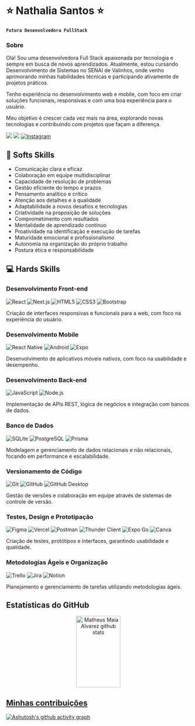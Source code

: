# ⭐ Nathalia Santos ⭐

**`Futura Desenvolvedora FullStack`**

### Sobre

Olá! Sou uma desenvolvedora Full Stack apaixonada por tecnologia e sempre em busca de novos aprendizados.
Atualmente, estou cursando Desenvolvimento de Sistemas no SENAI de Valinhos, onde venho aprimorando minhas habilidades técnicas e participando ativamente de projetos práticos.

Tenho experiência no desenvolvimento web e mobile, com foco em criar soluções funcionais, responsivas e com uma boa experiência para o usuário.

Meu objetivo é crescer cada vez mais na área, explorando novas tecnologias e contribuindo com projetos que façam a diferença.

<a href="mailto:nathalia.ferreira7629@gmail.com"><img src="https://img.shields.io/badge/-Gmail-%23333?style=for-the-badge&logo=gmail&logoColor=white" /></a>
<a href="www.linkedin.com/in/nathsanfer"><img src="https://img.shields.io/badge/-LinkedIn-%230077B5?style=for-the-badge&logo=linkedin&logoColor=white" /></a>
<a href="https://www.instagram.com/nathalia.ferreira7629/" target="_blank"><img src="https://img.shields.io/badge/Instagram-E4405F?style=for-the-badge&logo=instagram&logoColor=white" alt="Instagram"/></a>


## 🧠 Softs Skills 

- Comunicação clara e eficaz
- Colaboração em equipe multidisciplinar
- Capacidade de resolução de problemas
- Gestão eficiente do tempo e prazos
- Pensamento analítico e crítico
- Atenção aos detalhes e à qualidade
- Adaptabilidade a novos desafios e tecnologias
- Criatividade na proposição de soluções
- Comprometimento com resultados
- Mentalidade de aprendizado contínuo
- Proatividade na identificação e execução de tarefas
- Maturidade emocional e profissionalismo
- Autonomia na organização do próprio trabalho
- Postura ética e responsabilidade

## 💻 Hards Skills

### Desenvolvimento Front-end

<div>
  <img src="https://img.shields.io/badge/React-20232A?style=for-the-badge&logo=react&logoColor=61DAFB" alt="React"/>
  <img src="https://img.shields.io/badge/Next.js-000000?style=for-the-badge&logo=nextdotjs&logoColor=white" alt="Next.js"/>
  <img src="https://img.shields.io/badge/HTML5-E34F26?style=for-the-badge&logo=html5&logoColor=white" alt="HTML5"/>
  <img src="https://img.shields.io/badge/CSS3-1572B6?style=for-the-badge&logo=css3&logoColor=white" alt="CSS3"/>
  <img src="https://img.shields.io/badge/Bootstrap-7952B3?style=for-the-badge&logo=bootstrap&logoColor=white" alt="Bootstrap"/>
</div>

Criação de interfaces responsivas e funcionais para a web, com foco na experiência do usuário.

### Desenvolvimento Mobile

<div>
<img src="https://img.shields.io/badge/React_Native-20232A?style=for-the-badge&logo=react&logoColor=61DAFB" alt="React Native"/>
<img src="https://img.shields.io/badge/Android-3DDC84?style=for-the-badge&logo=android&logoColor=white" alt="Android"/>
<img src="https://img.shields.io/badge/Expo-000020?style=for-the-badge&logo=expo&logoColor=white" alt="Expo"/>
</div>

Desenvolvimento de aplicativos móveis nativos, com foco na usabilidade e desempenho.

### Desenvolvimento Back-end

<div>
<img src="https://img.shields.io/badge/JavaScript-F7DF1E?style=for-the-badge&logo=javascript&logoColor=black" alt="JavaScript"/>
<img src="https://img.shields.io/badge/Node.js-339933?style=for-the-badge&logo=node.js&logoColor=white" alt="Node.js"/>
</div>

Implementação de APIs REST, lógica de negócios e integração com bancos de dados.

### Banco de Dados

<div>
<img src="https://img.shields.io/badge/SQLite-003B57?style=for-the-badge&logo=sqlite&logoColor=white" alt="SQLite"/>
<img src="https://img.shields.io/badge/PostgreSQL-4169E1?style=for-the-badge&logo=postgresql&logoColor=white" alt="PostgreSQL"/>
<img src="https://img.shields.io/badge/Prisma-2D3748?style=for-the-badge&logo=prisma&logoColor=white" alt="Prisma"/>
</div>

Modelagem e gerenciamento de dados relacionais e não relacionais, focando em performance e escalabilidade.

### Versionamento de Código

<div>
<img src="https://img.shields.io/badge/Git-F05032?style=for-the-badge&logo=git&logoColor=white" alt="Git"/>
<img src="https://img.shields.io/badge/GitHub-181717?style=for-the-badge&logo=github&logoColor=white" alt="GitHub"/>
<img src="https://img.shields.io/badge/GitHub_Desktop-FFFFFF?style=for-the-badge&logo=github&logoColor=black" alt="GitHub Desktop"/>
</div>

Gestão de versões e colaboração em equipe através de sistemas de controle de versão.

### Testes, Design e Prototipação

<div>
<img src="https://img.shields.io/badge/Figma-F24E1E?style=for-the-badge&logo=figma&logoColor=white" alt="Figma"/>
<img src="https://img.shields.io/badge/Vercel-000000?style=for-the-badge&logo=vercel&logoColor=white" alt="Vercel"/>
<img src="https://img.shields.io/badge/Postman-FF6C37?style=for-the-badge&logo=postman&logoColor=white" alt="Postman"/>
<img src="https://img.shields.io/badge/Thunder_Client-6C6C6C?style=for-the-badge&logo=thunder-client&logoColor=white" alt="Thunder Client"/>
<img src="https://img.shields.io/badge/Expo_Go-000020?style=for-the-badge&logo=expo&logoColor=white" alt="Expo Go"/>
<img src="https://img.shields.io/badge/Canva-00C4CC?style=for-the-badge&logo=canva&logoColor=white" alt="Canva"/>
</div>

Criação de testes, protótipos e interfaces, garantindo usabilidade e qualidade.

### Metodologias Ágeis e Organização

<div>
<img src="https://img.shields.io/badge/Trello-0052CC?style=for-the-badge&logo=trello&logoColor=white" alt="Trello"/>
<img src="https://img.shields.io/badge/Jira-0052CC?style=for-the-badge&logo=jira&logoColor=white" alt="Jira"/>
<img src="https://img.shields.io/badge/Notion-000000?style=for-the-badge&logo=notion&logoColor=white" alt="Notion"/>
</div>

Planejamento e gerenciamento de tarefas utilizando metodologias ágeis.

## Estatísticas do GitHub 

<div align="center">
  <a href="https://github.com/Nathsanfer">
  <img width="49%" height="195px" src="https://github-readme-stats.vercel.app/api?username=Nathsanfer&show_icons=true&count_private=true&hide_border=true&title_color=ffb703&icon_color=ffb703&text_color=ffff&bg_color=0d1117" alt="Matheus Maia Alvarez github stats" />
</div>

## Minhas contribuições

[![Ashutosh's github activity graph](https://github-readme-activity-graph.vercel.app/graph?username=Nathsanfer&bg_color=000000&color=ffb703&line=ffb703&point=fb8500&area=true&hide_border=true)](https://github.com/ashutosh00710/github-readme-activity-graph)

 
